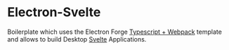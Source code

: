 # Electron-Svelte
Boilerplate which uses the Electron Forge [Typescript + Webpack](https://www.electronforge.io/templates/typescript-+-webpack-template) template and allows to build Desktop [Svelte](https://svelte.dev/) Applications.
